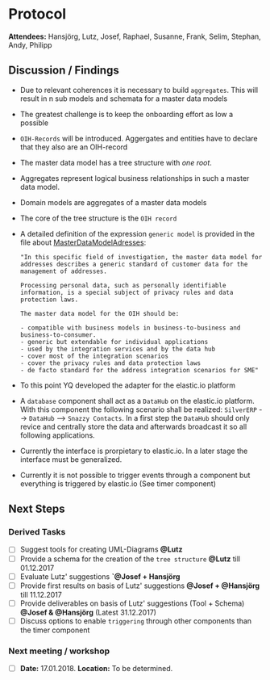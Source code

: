 # Protocol

**Attendees:** Hansjörg, Lutz, Josef, Raphael, Susanne, Frank, Selim, Stephan, Andy, Philipp

## Discussion / Findings

- Due to relevant coherences it is necessary to build `aggregates`. This will result in n sub models and schemata for a master data models
- The greatest challenge is to keep the onboarding effort as low a possible
- `OIH-Records` will be introduced. Aggergates and entities have to declare that they also are an OIH-record
- The master data model has a tree structure with _one root_.
- Aggregates represent logical business relationships in such a master data model.
- Domain models are aggregates of a master data models
- The core of the tree structure is the `OIH record`

- A detailed definition of the expression `generic model` is provided in the file about [MasterDataModelAdresses](https://github.com/openintegrationhub/Data-and-Domain-Models/blob/master/MasterDataModels/MasterDataModelAdresses.md#31-general-requirements):

      "In this specific field of investigation, the master data model for addresses describes a generic standard of customer data for the management of addresses.

      Processing personal data, such as personally identifiable information, is a special subject of privacy rules and data protection laws.

      The master data model for the OIH should be:

      - compatible with business models in business-to-business and business-to-consumer.
      - generic but extendable for individual applications
      - used by the integration services and by the data hub
      - cover most of the integration scenarios
      - cover the privacy rules and data protection laws
      - de facto standard for the address integration scenarios for SME"

- To this point YQ developed the adapter for the elastic.io platform
- A `database` component shall act as a `DataHub` on the elastic.io platform. With this component the following scenario shall be realized: `SilverERP` --> `DataHub` --> `Snazzy Contacts`. In a first step the `DataHub` should only revice and centrally store the data and afterwards broadcast it so all following applications.
- Currently the interface is prorpietary to elastic.io. In a later stage the interface must be generalized.
- Currently it is not possible to trigger events through a component but everything is triggered by elastic.io (See timer component)

## Next Steps
### Derived Tasks
- [ ] Suggest tools for creating UML-Diagrams **@Lutz**
- [ ] Provide a schema for the creation of the `tree structure` **@Lutz** till 01.12.2017
- [ ] Evaluate Lutz' suggestions **`@Josef + Hansjörg**
- [ ] Provide first results on basis of Lutz' suggestions **@Josef + @Hansjörg** till 11.12.2017
- [ ] Provide deliverables on basis of Lutz' suggestions (Tool + Schema) **@Josef & @Hansjörg** (Latest 31.12.2017)
- [ ] Discuss options to enable `triggering` through other components than the timer component

### Next meeting / workshop
- [ ] **Date:** 17.01.2018. **Location:** To be determined.
